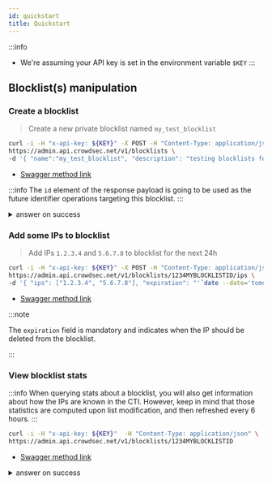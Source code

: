 ```yaml
---
id: quickstart
title: Quickstart
---
```


:::info
 - We're assuming your API key is set in the environment variable `$KEY`
:::

## Blocklist(s) manipulation

### Create a blocklist

> Create a new private blocklist named `my_test_blocklist`

```bash
curl -i -H "x-api-key: ${KEY}" -X POST -H "Content-Type: application/json" \
https://admin.api.crowdsec.net/v1/blocklists \
-d '{ "name":"my_test_blocklist", "description": "testing blocklists feature" }' 
```

 - [Swagger method link](https://admin.api.crowdsec.net/v1/docs#/Blocklists/createBlocklist)

:::info
The `id` element of the response payload is going to be used as the future identifier operations targeting this blocklist.
:::

<details>
  <summary>answer on success</summary>

```json
{
  "id": "1234MYBLOCKLISTID",
  "created_at": "2024-06-06T07:33:38.509837Z",
  "updated_at": "2024-06-06T07:33:38.509839Z",
  "name": "my_test_blocklist",
  "label": "my_test_blocklist",
  "description": "testing blocklists feature",
  "references": [],
  "is_private": true,
  "tags": [],
  "pricing_tier": "free",
  "source": "custom",
  "stats": {
    "content_stats": {
      "total_seen": 0,
      "total_fire": 0,
      "total_seen_1m": 0,
      "total_in_other_lists": 0,
      "total_false_positive": 0,
      "false_positive_removed_by_crowdsec": 0,
      "most_present_behaviors": [],
      "most_present_categories": [],
      "most_present_scenarios": [],
      "top_as": [],
      "top_attacking_countries": [],
      "top_ips": [],
      "updated_at": null
    },
    "usage_stats": {
      "engines_subscribed_directly": 0,
      "engines_subscribed_through_org": 0,
      "engines_subscribed_through_tag": 0,
      "total_subscribed_engines": 0,
      "updated_at": null
    },
    "addition_2days": 0,
    "addition_month": 0,
    "suppression_2days": 0,
    "suppression_month": 0,
    "change_2days_percentage": 0,
    "change_month_percentage": 0,
    "count": 0,
    "updated_at": null
  },
  "from_cti_query": null,
  "since": null,
  "shared_with": [],
  "organization_id": "02b7ea10-4591-4110-b8f2-3f1bf0fb6218",
  "subscribers": []
}

```

</details>


### Add some IPs to blocklist

> Add IPs `1.2.3.4` and `5.6.7.8` to blocklist for the next 24h

```bash
curl -i -H "x-api-key: ${KEY}" -X POST -H "Content-Type: application/json" \
https://admin.api.crowdsec.net/v1/blocklists/1234MYBLOCKLISTID/ips \
-d '{ "ips": ["1.2.3.4", "5.6.7.8"], "expiration": "'`date --date='tomorrow' '+%FT%T'`'"}'
```

 - [Swagger method link](https://admin.api.crowdsec.net/v1/docs#/Blocklists/addIpsToBlocklist)


:::note

The `expiration` field is mandatory and indicates when the IP should be deleted from the blocklist.

:::


### View blocklist stats

:::info
When querying stats about a blocklist, you will also get information about how the IPs are known in the CTI.
However, keep in mind that those statistics are computed upon list modification, and then refreshed every 6 hours.
:::

```bash
curl -i -H "x-api-key: ${KEY}"  -H "Content-Type: application/json" \
https://admin.api.crowdsec.net/v1/blocklists/1234MYBLOCKLISTID
```

 - [Swagger method link](https://admin.api.crowdsec.net/v1/docs#/Blocklists/getBlocklist)


<details>
  <summary>answer on success</summary>
```json
{
  "id": "1234MYBLOCKLISTID",
  "created_at": "2024-06-06T07:33:38.509000Z",
  "updated_at": "2024-06-06T07:33:38.509000Z",
  "name": "my_test_blocklist",
  "label": "my_test_blocklist",
  "description": "testing blocklists feature",
  "references": [],
  "is_private": true,
  "tags": [],
  "pricing_tier": "free",
  "source": "custom",
  "stats": {
    "content_stats": {
      "total_seen": 1,
      "total_fire": 0,
      "total_seen_1m": 0,
      "total_in_other_lists": 1,
      "total_false_positive": 0,
      "false_positive_removed_by_crowdsec": 0,
      "most_present_behaviors": [
        {
          "name": "ssh:bruteforce",
          "label": "SSH Bruteforce",
          "description": "IP has been reported for performing brute force on ssh services.",
          "references": [],
          "total_ips": 1
        },
        {
          "name": "http:dos",
          "label": "HTTP DoS",
          "description": "IP has been reported trying to perform denial of service attacks.",
          "references": [],
          "total_ips": 1
        },
        {
          "name": "tcp:scan",
          "label": "TCP Scan",
          "description": "IP has been reported for performing TCP port scanning.",
          "references": [],
          "total_ips": 1
        },
        {
          "name": "http:scan",
          "label": "HTTP Scan",
          "description": "IP has been reported for performing actions related to HTTP vulnerability scanning and discovery.",
          "references": [],
          "total_ips": 1
        },
        {
          "name": "http:exploit",
          "label": "HTTP Exploit",
          "description": "IP has been reported for attempting to exploit a vulnerability in a web application.",
          "references": [],
          "total_ips": 1
        },
        {
          "name": "http:bruteforce",
          "label": "HTTP Bruteforce",
          "description": "IP has been reported for performing a HTTP brute force attack (either generic HTTP probing or applicative related brute force).",
          "references": [],
          "total_ips": 1
        }
      ],
      "most_present_categories": [
        {
          "name": "proxy:vpn",
          "label": "VPN",
          "description": "IP exposes a VPN service or is being flagged as one.",
          "total_ips": 1
        }
      ],
      "most_present_scenarios": [
        {
          "name": "crowdsecurity/nginx-req-limit-exceeded",
          "label": "Nginx request limit exceeded",
          "description": "Detects IPs which violate nginx's user set request limit.",
          "references": [],
          "total_ips": 1
        },
        {
          "name": "crowdsecurity/jira_cve-2021-26086",
          "label": "Jira CVE-2021-26086 exploitation",
          "description": "Detect Atlassian Jira CVE-2021-26086 exploitation attemps",
          "references": [],
          "total_ips": 1
        },
        {
          "name": "crowdsecurity/http-bad-user-agent",
          "label": "Bad User Agent",
          "description": "Detect usage of bad User Agent",
          "references": [],
          "total_ips": 1
        },
        {
          "name": "crowdsecurity/ssh-bf",
          "label": "SSH Bruteforce",
          "description": "Detect ssh bruteforce",
          "references": [],
          "total_ips": 1
        },
        {
          "name": "crowdsecurity/CVE-2017-9841",
          "label": "PHP Unit Test Framework CVE-2017-9841",
          "description": "Detect CVE-2017-9841 exploits",
          "references": [],
          "total_ips": 1
        },
        {
          "name": "crowdsecurity/vpatch-env-access",
          "label": "Access to .env file",
          "description": "Detect access to .env files",
          "references": [],
          "total_ips": 1
        },
        {
          "name": "firewallservices/pf-scan-multi_ports",
          "label": "PF Scan Multi Ports",
          "description": "ban IPs that are scanning us",
          "references": [],
          "total_ips": 1
        },
        {
          "name": "crowdsecurity/ssh-slow-bf",
          "label": "SSH Slow Bruteforce",
          "description": "Detect slow ssh bruteforce",
          "references": [],
          "total_ips": 1
        },
        {
          "name": "crowdsecurity/http-bf-wordpress_bf_xmlrpc",
          "label": "WP XMLRPC bruteforce",
          "description": "detect wordpress bruteforce on xmlrpc",
          "references": [],
          "total_ips": 1
        },
        {
          "name": "crowdsecurity/http-probing",
          "label": "HTTP Probing",
          "description": "Detect site scanning/probing from a single ip",
          "references": [],
          "total_ips": 1
        }
      ],
      "top_as": [
        {
          "as_num": "0",
          "as_name": "AS0",
          "total_ips": 1
        }
      ],
      "top_attacking_countries": [
        {
          "country_short": "AU",
          "total_ips": 1
        }
      ],
      "top_ips": [
        {
          "ip": "1.2.3.4",
          "total_signals_1m": 4,
          "reputation": "suspicious"
        }
      ],
      "updated_at": "2024-06-06T10:31:28.724000Z"
    },
    "usage_stats": {
      "engines_subscribed_directly": 0,
      "engines_subscribed_through_org": 0,
      "engines_subscribed_through_tag": 0,
      "total_subscribed_engines": 0,
      "updated_at": "2024-06-06T10:31:28.727000Z"
    },
    "addition_2days": 2,
    "addition_month": 2,
    "suppression_2days": 0,
    "suppression_month": 0,
    "change_2days_percentage": 100,
    "change_month_percentage": 100,
    "count": 2,
    "updated_at": "2024-06-06T10:31:28.727000Z"
  },
  "from_cti_query": null,
  "since": null,
  "shared_with": [],
  "organization_id": "02b7ea10-4591-4110-b8f2-3f1bf0fb6218",
  "subscribers": []
}

```
</details>


### Subscribe to a blocklist

**Entity types (`entity_type`) that can subscribe to blocklists**

 - A [Security Engine](https://doc.crowdsec.net/docs/next/intro) (entity_type `engine`). [Remediation Components (Bouncers)](https://doc.crowdsec.net/u/bouncers/intro) connected to it will benefit of the blocklist
 - A [Firewall Integration](https://doc.crowdsec.net/u/console/blocklists/integrations/firewall) (entity_type `firewall_integration`). This allows to use blocklists directly on your existing Firewall Appliances (CISCO, F5, Palo Alto etc.) without having to install a Security Engine or Bouncer.
 - A [Remediation Component](https://doc.crowdsec.net/u/bouncers/intro) (entity_type `remediation_component_integration`). This allows to use a Bouncer directly without having to deploy a Security Engine.
 - You can as well subscribe via a `tag` (entity_type `tag`). This means that future Security Engines <!-- or Integrations  @hes --> associated to this tag will **automatically** be subscribed to the blocklist.
 - You can also subscribe via an `org` directly. This means that future Security Engines <!-- and Integrations @hes --> enrolled in this org will **automatically** be subscribed to the blocklist.


```bash
curl -i -H "x-api-key: ${KEY}" -X POST -H "Content-Type: application/json" \
https://admin.api.crowdsec.net/v1//blocklists/1234MYBLOCKLISTID/subscribers \
-d '{ "ids": ["SECENGINEID5678"], "entity_type": "engine", "remediation": "ban" }'
```

<details>
  <summary>answer on success</summary>
```json
{"updated":["SECENGINEID5678"],"errors":[]}
```
</details>

